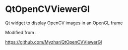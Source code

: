# QtOpenCVViewerGl
Qt widget to display OpenCV images in an OpenGL frame

Modified from :

https://github.com/Myzhar/QtOpenCVViewerGl
